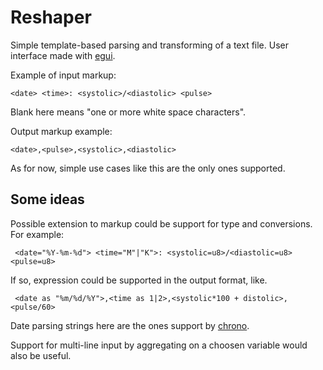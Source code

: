 # Reshaper

Simple template-based parsing and transforming of a text file. 
User interface made with [egui](https://github.com/emilk/egui).

Example of input markup:
```
<date> <time>: <systolic>/<diastolic> <pulse>
```
Blank here means "one or more white space characters".

Output markup example:
```
<date>,<pulse>,<systolic>,<diastolic>
```
As for now, simple use cases like this are the only ones supported.

## Some ideas

Possible extension to markup could be support for type and conversions. For example:
```
 <date="%Y-%m-%d"> <time="M"|"K">: <systolic=u8>/<diastolic=u8> <pulse=u8>
```
If so, expression could be supported in the output format, like.

```
 <date as "%m/%d/%Y">,<time as 1|2>,<systolic*100 + distolic>,<pulse/60>
```
Date parsing strings here are the ones support by [chrono](https://docs.rs/chrono/latest/chrono/). 

Support for multi-line input by aggregating on a choosen variable would also be useful.
